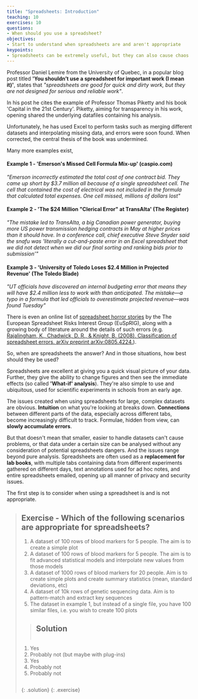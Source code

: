 ```yaml
---
title: "Spreadsheets: Introduction"
teaching: 10
exercises: 10
questions:
- When should you use a spreadsheet?
objectives:
- Start to understand when spreadsheets are and aren't appropriate
keypoints:
- Spreadsheets can be extremely useful, but they can also cause chaos
---
```


Professor Daniel Lemire from the University of Quebec, in a popular blog post titled **'You shouldn’t use a spreadsheet for important work (I mean it)'**, 
states that *"spreadsheets are good for quick and dirty work, but they are not designed for serious and reliable work"*. 

In his post he cites the example of Professor Thomas Piketty and his book 'Capital in the 21st Century'. Piketty, aiming for transparency in his work, opening shared the 
underlying datafiles containing his analysis. 

Unfortunately, he has used Excel to perform tasks such as merging different datasets and interpolating missing data, and errors were soon found. When corrected, the central thesis of the book was undermined.

Many more examples exist,  

#### **Example 1** - 'Emerson's Missed Cell Formula Mix-up' (caspio.com)

*"Emerson incorrectly estimated the total cost of one contract bid. They came up short by $3.7 million all because of a single spreadsheet cell. The cell that contained the cost of electrical was not included in the formula that calculated total expenses. One cell missed, millions of dollars lost"*

#### **Example 2** - 'The $24 Million "Clerical Error" at TransAlta' (The Register)

*"The mistake led to TransAlta, a big Canadian power generator, buying more US power transmission hedging contracts in May at higher prices than it should have. In a conference call, chief executive Steve Snyder said the snafu was 'literally a cut-and-paste error in an Excel spreadsheet that we did not detect when we did our final sorting and ranking bids prior to submission'"*

#### **Example 3** - 'University of Toledo Loses $2.4 Million in Projected Revenue' (The Toledo Blade)

*"UT officials have discovered an internal budgeting error that means they will have $2.4 million less to work with than anticipated. The mistake—a typo in a formula that led officials to overestimate projected revenue—was found Tuesday"*  

There is even an online list of [spreadsheet horror stories](http://www.eusprig.org/horror-stories.htm) by the The European Spreadsheet Risks Interest Group (EuSpRIG), 
along with a growing body of literature around the details of such errors (e.g. [Rajalingham, K., Chadwick, D. R., & Knight, B. (2008). Classification of spreadsheet errors. arXiv preprint arXiv:0805.4224.](https://arxiv.org/abs/0805.4224)).

So, when are spreadsheets the answer? And in those situations, how best should they be used?

Spreadsheets are excellent at giving you a quick visual picture of your data. Further, they give the ability to change figures and then see the 
immediate effects (so called **'What-if' analysis**). They're also simple to use and ubiquitous, used for scientific experiments in schools from an early
age.

The issues created when using spreadsheets for large, complex datasets are obvious. **Intuition** on what you're looking at breaks down. **Connections**
between different parts of the data, especially across different tabs, become increasingly difficult to track. Formulae, hidden from view, can
**slowly accumulate errors**. 

But that doesn't mean that smaller, easier to handle datasets can't cause problems, or that data under a certain size can
be analysed without any consideration of potential spreadsheets dangers. And the issues range beyond pure analysis. Spreadsheets are often used
as a **replacement for lab books**, with multiple tabs containing data from different experiments gathered on different days, text annotations used for
ad hoc notes, and entire spreadsheets emailed, opening up all manner of privacy and security issues.

The first step is to consider when using a spreadsheet is and is not appropriate.

> ## Exercise - Which of the following scenarios are appropriate for spreadsheets?
> 
> 1. A dataset of 100 rows of blood markers for 5 people. The aim is to create a simple plot
> 2. A dataset of 100 rows of blood markers for 5 people. The aim is to fit advanced statistical models and interpolate new values from those models
> 3. A dataset of 1000 rows of blood markers for 20 people. Aim is to create simple plots and create summary statistics (mean, standard deviations, etc)
> 4. A dataset of 10k rows of genetic sequencing data. Aim is to pattern-match and extract key sequences
> 5. The dataset in example 1, but instead of a single file, you have 100 similar files, i.e. you wish to create 100 plots
> 
>
> > ## Solution
> >
> >
> > ~~~
> 1. Yes
> 2. Probably not (but maybe with plug-ins)
> 3. Yes
> 4. Probably not
> 5. Probably not
> > ~~~
> {: .solution}
{: .exercise}
